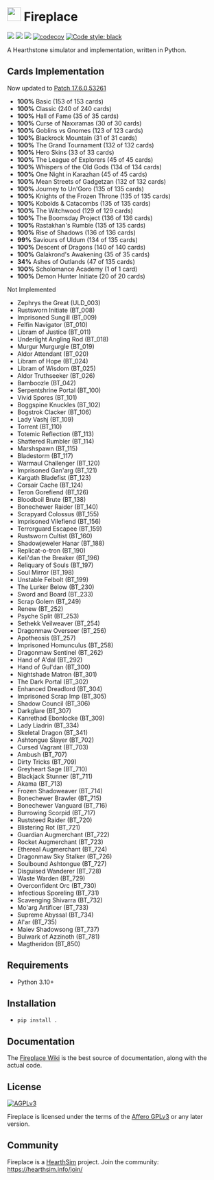 # <img src="/logo.png" height="32" width="32"/> Fireplace
[![](https://img.shields.io/badge/python-3.10+-blue.svg)](https://peps.python.org/pep-0619/)
[![](https://img.shields.io/github/license/jleclanche/fireplace.svg)](https://github.com/jleclanche/fireplace/blob/master/LICENSE.md)
[![](https://github.com/jleclanche/fireplace/actions/workflows/build.yml/badge.svg)](https://github.com/jleclanche/fireplace/actions/workflows/build.yml)
[![codecov](https://codecov.io/github/jleclanche/fireplace/graph/badge.svg?token=FXDTJSKZL9)](https://codecov.io/github/jleclanche/fireplace)
[![Code style: black](https://img.shields.io/badge/code%20style-black-000000.svg)](https://github.com/psf/black)

A Hearthstone simulator and implementation, written in Python.


## Cards Implementation

Now updated to [Patch 17.6.0.53261](https://hearthstone.wiki.gg/wiki/Patch_17.6.0.53261)
* **100%** Basic (153 of 153 cards)
* **100%** Classic (240 of 240 cards)
* **100%** Hall of Fame (35 of 35 cards)
* **100%** Curse of Naxxramas (30 of 30 cards)
* **100%** Goblins vs Gnomes (123 of 123 cards)
* **100%** Blackrock Mountain (31 of 31 cards)
* **100%** The Grand Tournament (132 of 132 cards)
* **100%** Hero Skins (33 of 33 cards)
* **100%** The League of Explorers (45 of 45 cards)
* **100%** Whispers of the Old Gods (134 of 134 cards)
* **100%** One Night in Karazhan (45 of 45 cards)
* **100%** Mean Streets of Gadgetzan (132 of 132 cards)
* **100%** Journey to Un'Goro (135 of 135 cards)
* **100%** Knights of the Frozen Throne (135 of 135 cards)
* **100%** Kobolds & Catacombs (135 of 135 cards)
* **100%** The Witchwood (129 of 129 cards)
* **100%** The Boomsday Project (136 of 136 cards)
* **100%** Rastakhan's Rumble (135 of 135 cards)
* **100%** Rise of Shadows (136 of 136 cards)
* **99%** Saviours of Uldum (134 of 135 cards)
* **100%** Descent of Dragons (140 of 140 cards)
* **100%** Galakrond's Awakening (35 of 35 cards)
* **34%** Ashes of Outlands (47 of 135 cards)
* **100%** Scholomance Academy (1 of 1 card)
* **100%** Demon Hunter Initiate (20 of 20 cards)

Not Implemented
* Zephrys the Great (ULD_003)
* Rustsworn Initiate (BT_008)
* Imprisoned Sungill (BT_009)
* Felfin Navigator (BT_010)
* Libram of Justice (BT_011)
* Underlight Angling Rod (BT_018)
* Murgur Murgurgle (BT_019)
* Aldor Attendant (BT_020)
* Libram of Hope (BT_024)
* Libram of Wisdom (BT_025)
* Aldor Truthseeker (BT_026)
* Bamboozle (BT_042)
* Serpentshrine Portal (BT_100)
* Vivid Spores (BT_101)
* Boggspine Knuckles (BT_102)
* Bogstrok Clacker (BT_106)
* Lady Vashj (BT_109)
* Torrent (BT_110)
* Totemic Reflection (BT_113)
* Shattered Rumbler (BT_114)
* Marshspawn (BT_115)
* Bladestorm (BT_117)
* Warmaul Challenger (BT_120)
* Imprisoned Gan'arg (BT_121)
* Kargath Bladefist (BT_123)
* Corsair Cache (BT_124)
* Teron Gorefiend (BT_126)
* Bloodboil Brute (BT_138)
* Bonechewer Raider (BT_140)
* Scrapyard Colossus (BT_155)
* Imprisoned Vilefiend (BT_156)
* Terrorguard Escapee (BT_159)
* Rustsworn Cultist (BT_160)
* Shadowjeweler Hanar (BT_188)
* Replicat-o-tron (BT_190)
* Keli'dan the Breaker (BT_196)
* Reliquary of Souls (BT_197)
* Soul Mirror (BT_198)
* Unstable Felbolt (BT_199)
* The Lurker Below (BT_230)
* Sword and Board (BT_233)
* Scrap Golem (BT_249)
* Renew (BT_252)
* Psyche Split (BT_253)
* Sethekk Veilweaver (BT_254)
* Dragonmaw Overseer (BT_256)
* Apotheosis (BT_257)
* Imprisoned Homunculus (BT_258)
* Dragonmaw Sentinel (BT_262)
* Hand of A'dal (BT_292)
* Hand of Gul'dan (BT_300)
* Nightshade Matron (BT_301)
* The Dark Portal (BT_302)
* Enhanced Dreadlord (BT_304)
* Imprisoned Scrap Imp (BT_305)
* Shadow Council (BT_306)
* Darkglare (BT_307)
* Kanrethad Ebonlocke (BT_309)
* Lady Liadrin (BT_334)
* Skeletal Dragon (BT_341)
* Ashtongue Slayer (BT_702)
* Cursed Vagrant (BT_703)
* Ambush (BT_707)
* Dirty Tricks (BT_709)
* Greyheart Sage (BT_710)
* Blackjack Stunner (BT_711)
* Akama (BT_713)
* Frozen Shadoweaver (BT_714)
* Bonechewer Brawler (BT_715)
* Bonechewer Vanguard (BT_716)
* Burrowing Scorpid (BT_717)
* Ruststeed Raider (BT_720)
* Blistering Rot (BT_721)
* Guardian Augmerchant (BT_722)
* Rocket Augmerchant (BT_723)
* Ethereal Augmerchant (BT_724)
* Dragonmaw Sky Stalker (BT_726)
* Soulbound Ashtongue (BT_727)
* Disguised Wanderer (BT_728)
* Waste Warden (BT_729)
* Overconfident Orc (BT_730)
* Infectious Sporeling (BT_731)
* Scavenging Shivarra (BT_732)
* Mo'arg Artificer (BT_733)
* Supreme Abyssal (BT_734)
* Al'ar (BT_735)
* Maiev Shadowsong (BT_737)
* Bulwark of Azzinoth (BT_781)
* Magtheridon (BT_850)

## Requirements

* Python 3.10+


## Installation

* `pip install .`


## Documentation

The [Fireplace Wiki](https://github.com/jleclanche/fireplace/wiki) is the best
source of documentation, along with the actual code.


## License

[![AGPLv3](https://www.gnu.org/graphics/agplv3-88x31.png)](http://choosealicense.com/licenses/agpl-3.0/)

Fireplace is licensed under the terms of the
[Affero GPLv3](https://www.gnu.org/licenses/agpl-3.0.en.html) or any later version.


## Community

Fireplace is a [HearthSim](http://hearthsim.info/) project.
Join the community: <https://hearthsim.info/join/>
